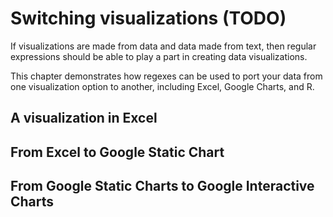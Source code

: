 # Switching visualizations (TODO)

If visualizations are made from data and data made from text, then regular expressions should be able to play a part in creating data visualizations.

This chapter demonstrates how regexes can be used to port your data from one visualization option to another, including Excel, Google Charts, and R.


## A visualization in Excel

## From Excel to Google Static Chart

## From Google Static Charts to Google Interactive Charts

